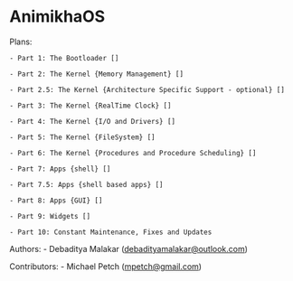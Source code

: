 # AnimikhaOS

Plans:

    - Part 1: The Bootloader []

    - Part 2: The Kernel {Memory Management} []

    - Part 2.5: The Kernel {Architecture Specific Support - optional} []

    - Part 3: The Kernel {RealTime Clock} []

    - Part 4: The Kernel {I/O and Drivers} []

    - Part 5: The Kernel {FileSystem} []

    - Part 6: The Kernel {Procedures and Procedure Scheduling} []

    - Part 7: Apps {shell} []

    - Part 7.5: Apps {shell based apps} []

    - Part 8: Apps {GUI} []

    - Part 9: Widgets []

    - Part 10: Constant Maintenance, Fixes and Updates

Authors:
    - Debaditya Malakar ([debadityamalakar@outlook.com](mailto:debadityamalakar@outlook.com))

Contributors:
    - Michael Petch ([mpetch@gmail.com](mailto:mpetch@gmail.com))
